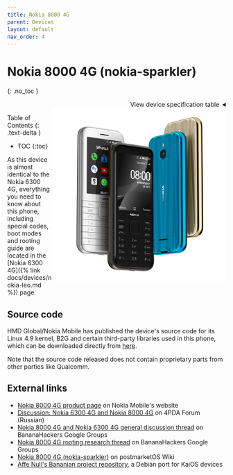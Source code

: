 ```yaml
---
title: Nokia 8000 4G
parent: Devices
layout: default
nav_order: 4
---
```

# Nokia 8000 4G (nokia-sparkler)
{: .no_toc }

<details markdown="block">
  <summary dir="rtl">View device specification table</summary>
<table>
  <thead><tr><th colspan="2">Nokia 8000 4G (nokia-sparkler)</th></tr></thead>
  <tbody>
    <tr><td>Released</td><td>13 November 2020</td></tr>
    <tr><td>Model</td><td>TA-1300, TA-1303, TA-1305, TA-1311</td></tr>
  <tr><td colspan="2"><strong>Specifications</strong></td></tr>
    <tr><td>SoC</td><td>Qualcomm MSM8909 Snapdragon 210<br>(4 x 1.1GHz Cortex-A7)</td></tr>
    <tr><td>RAM</td><td>512MB LPDDR2/3</td></tr>
    <tr><td>GPU</td><td>Adreno 304</td></tr>
    <tr><td>Storage</td><td>4GB eMMC 4.5 (+ up to 32GB microSDHC card)</td></tr>
    <tr><td>Network</td><td>2G GSM, 3G UMTS, 4G LTE Cat4 150/50Mbps<br><em>+ EU (except East Ukraine, Azerbaijan, Georgia), APAC: band 1, 3, 5, 7, 8, 20<br>+ HK, Macau, MENA, CN, Nigeria, Tanzania: band 1, 3, 5, 7, 8, 20, 28, 38, 39, 40, 41<br>+ ROW: band 1, 3, 5, 7, 8, 20, 28, 38, 40</em><br>VoLTE &amp; VoWiFi support<br>Single or Dual SIM (Nano-SIM, dual-standby)</td></tr>
    <tr><td>Screen</td><td>320 x 240 @ 143 PPI<br>2.8 inches QVGA TFT LCD, 16M colors</td></tr>
    <tr><td>Bluetooth</td><td>4.0, A2DP, LE</td></tr>
    <tr><td>Wi-Fi</td><td>802.11b/g/n, 2.4GHz, Hotspot</td></tr>
    <tr><td>Peripherals</td><td>GPS</td></tr>
    <tr><td>Cameras</td><td>Rear: 2MP, LED flash</td></tr>
    <tr><td>Dimensions<br>(HWD)</td><td>132.2 * 56.5 * 12.3 (mm)<br>5.20 * 2.22 * 0.48 (in)</td></tr>
    <tr><td>Weight</td><td>110.2 g (3.88 oz)</td></tr>
    <tr><td>Ports</td><td>- microUSB charging &amp; USB 2.0 data transferring port<br>- 3.5mm headphone jack</td></tr>
    <tr><td>Battery</td><td>Removable Li-Ion 1500mAh (BL-4XL), 5W wired charging</td></tr>
  <tr><td colspan="2"><strong>KaiOS info</strong></td></tr>
    <tr><td>Version</td><td>KaiOS 2.5.4</td></tr>
    <tr><td>WA VoIP</td><td>Supported</td></tr>
    <tr><td>Build no.</td><td>10.00.17.01, 12.00.17.01, 20.00.17.01, 30.00.17.01</td></tr>
  </tbody>
</table>
</details>

<img width=400 style="float:right" src="../../assets/nokia-sparkler/nokia_8000_4G-emotional-Range.png">

Table of Contents
{: .text-delta }
- TOC
{:toc}

As this device is almost identical to the Nokia 6300 4G, everything you need to know about this phone, including special codes, boot modes and rooting guide are located in the [Nokia 6300 4G]({% link docs/devices/nokia-leo.md %}) page.

## Source code
HMD Global/Nokia Mobile has published the device's source code for its Linux 4.9 kernel, B2G and certain third-party libraries used in this phone, which can be downloaded directly from [here](https://nokiaphones-opensource.azureedge.net/download/phones/Nokia_8000_4G_20.00.17.01_OSS.tar.gz).

Note that the source code released does not contain proprietary parts from other parties like Qualcomm.

## External links
- [Nokia 8000 4G product page](https://www.nokia.com/phones/en_int/nokia-8000-4g) on Nokia Mobile's website
- [Discussion: Nokia 6300 4G and Nokia 8000 4G](https://4pda.to/forum/index.php?showtopic=1009510) on 4PDA Forum (Russian)
- [Nokia 8000 4G and Nokia 6300 4G general discussion thread](https://groups.google.com/g/bananahackers/c/jxEC3RVMYvI) on BananaHackers Google Groups
- [Nokia 8000 4G rooting research thread](https://groups.google.com/g/bananahackers/c/8lCqP15zHXg) on BananaHackers Google Groups
- [Nokia 8000 4G (nokia-sparkler)](https://wiki.postmarketos.org/wiki/Nokia_8000_4G_(nokia-sparkler)) on postmarketOS Wiki
- [Affe Null's Bananian project repository](https://git.abscue.de/bananian/bananian), a Debian port for KaiOS devices